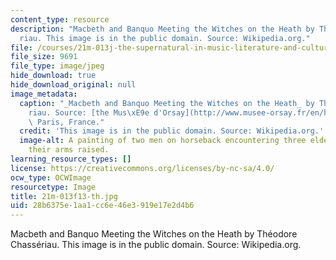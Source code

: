 ```yaml
---
content_type: resource
description: "Macbeth and Banquo Meeting the Witches on the Heath by Th\xE9odore Chass\xE9\
  riau. This image is in the public domain. Source: Wikipedia.org."
file: /courses/21m-013j-the-supernatural-in-music-literature-and-culture-fall-2013/28b6375e1aa1cc6e46e3919e17e2d4b6_21m-013f13-th.jpg
file_size: 9691
file_type: image/jpeg
hide_download: true
hide_download_original: null
image_metadata:
  caption: "_Macbeth and Banquo Meeting the Witches on the Heath_ by Th\xE9odore Chass\xE9\
    riau. Source: [the Mus\xE9e d'Orsay](http://www.musee-orsay.fr/en/home.html),\
    \ Paris, France."
  credit: 'This image is in the public domain. Source: Wikipedia.org.'
  image-alt: A painting of two men on horseback encountering three elderly women with
    their arms raised.
learning_resource_types: []
license: https://creativecommons.org/licenses/by-nc-sa/4.0/
ocw_type: OCWImage
resourcetype: Image
title: 21m-013f13-th.jpg
uid: 28b6375e-1aa1-cc6e-46e3-919e17e2d4b6
---
```

Macbeth and Banquo Meeting the Witches on the Heath by Théodore Chassériau. This image is in the public domain. Source: Wikipedia.org.
